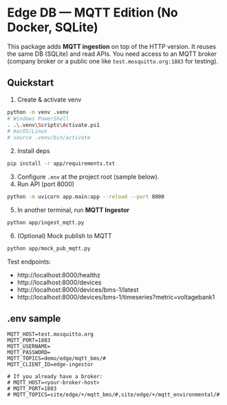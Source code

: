 # Edge DB — MQTT Edition (No Docker, SQLite)

This package adds **MQTT ingestion** on top of the HTTP version. It reuses the same DB (SQLite) and read APIs.
You need access to an MQTT broker (company broker or a public one like `test.mosquitto.org:1883` for testing).

## Quickstart
1) Create & activate venv
```bash
python -m venv .venv
# Windows PowerShell
. .\.venv\Scripts\Activate.ps1
# macOS/Linux
# source .venv/bin/activate
```
2) Install deps
```bash
pip install -r app/requirements.txt
```
3) Configure `.env` at the project root (sample below).
4) Run API (port 8000)
```bash
python -m uvicorn app.main:app --reload --port 8000
```
5) In another terminal, run **MQTT Ingestor**
```bash
python app/ingest_mqtt.py
```
6) (Optional) Mock publish to MQTT
```bash
python app/mock_pub_mqtt.py
```

Test endpoints:
- http://localhost:8000/healthz
- http://localhost:8000/devices
- http://localhost:8000/devices/bms-1/latest
- http://localhost:8000/devices/bms-1/timeseries?metric=voltagebank1

## .env sample
```
MQTT_HOST=test.mosquitto.org
MQTT_PORT=1883
MQTT_USERNAME=
MQTT_PASSWORD=
MQTT_TOPICS=demo/edge/mqtt_bms/#
MQTT_CLIENT_ID=edge-ingestor

# If you already have a broker:
# MQTT_HOST=<your-broker-host>
# MQTT_PORT=1883
# MQTT_TOPICS=site/edge/+/mqtt_bms/#,site/edge/+/mqtt_environmental/#
```
